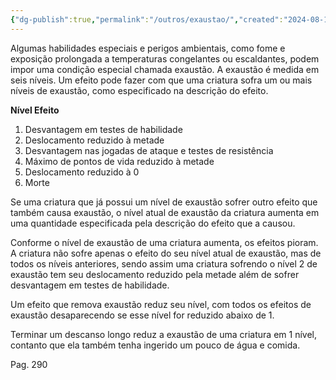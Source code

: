 ```yaml
---
{"dg-publish":true,"permalink":"/outros/exaustao/","created":"2024-08-17T10:43:43.428-03:00","updated":"2024-07-25T23:51:47.000-03:00"}
---
```


Algumas habilidades especiais e perigos ambientais, como fome e exposição prolongada a temperaturas congelantes ou escaldantes, podem impor uma condição especial chamada exaustão.
A exaustão é medida em seis níveis. 
Um efeito pode fazer com que uma criatura sofra um ou mais níveis de exaustão, como especificado na descrição do efeito. 

**Nível Efeito**
1. Desvantagem em testes de habilidade
2. Deslocamento reduzido à metade
3. Desvantagem nas jogadas de ataque e testes de resistência
4. Máximo de pontos de vida reduzido à metade 
5. Deslocamento reduzido à 0
6. Morte

Se uma criatura que já possui um nível de exaustão sofrer outro efeito que também causa exaustão, o nível atual de exaustão da criatura aumenta em uma quantidade especificada
pela descrição do efeito que a causou. 

Conforme o nível de exaustão de uma criatura aumenta, os efeitos pioram. 
A criatura não sofre apenas o efeito do seu nível atual de exaustão, mas de todos os níveis anteriores, sendo assim uma criatura sofrendo o nível 2 de exaustão tem seu deslocamento reduzido pela metade além de sofrer desvantagem em testes de habilidade. 

Um efeito que remova exaustão reduz seu nível, com todos os efeitos de exaustão desaparecendo se esse nível for reduzido abaixo de 1. 

Terminar um descanso longo reduz a exaustão de uma criatura em 1 nível, contanto que ela também tenha ingerido um pouco de água e comida. 

Pag. 290

